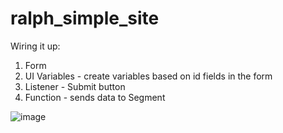 # ralph_simple_site

Wiring it up:
1) Form
2) UI Variables - create variables based on id fields in the form 
3) Listener - Submit button
4) Function - sends data to Segment


![image](https://user-images.githubusercontent.com/104518622/191780417-e23642a7-8aa2-481b-9904-6e2d484ef6ee.png)
